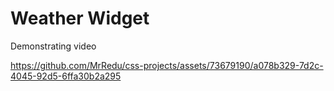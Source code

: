 # Weather Widget

Demonstrating video

https://github.com/MrRedu/css-projects/assets/73679190/a078b329-7d2c-4045-92d5-6ffa30b2a295
